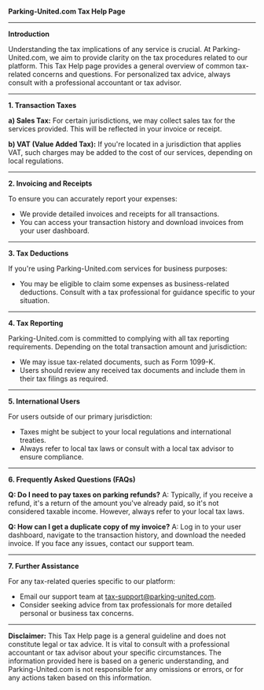 **Parking-United.com Tax Help Page**

---

**Introduction**

Understanding the tax implications of any service is crucial. At Parking-United.com, we aim to provide clarity on the tax procedures related to our platform. This Tax Help page provides a general overview of common tax-related concerns and questions. For personalized tax advice, always consult with a professional accountant or tax advisor.

---

**1. Transaction Taxes**

**a) Sales Tax:**
For certain jurisdictions, we may collect sales tax for the services provided. This will be reflected in your invoice or receipt.

**b) VAT (Value Added Tax):**
If you're located in a jurisdiction that applies VAT, such charges may be added to the cost of our services, depending on local regulations.

---

**2. Invoicing and Receipts**

To ensure you can accurately report your expenses:

- We provide detailed invoices and receipts for all transactions.
- You can access your transaction history and download invoices from your user dashboard.

---

**3. Tax Deductions**

If you're using Parking-United.com services for business purposes:

- You may be eligible to claim some expenses as business-related deductions. Consult with a tax professional for guidance specific to your situation.

---

**4. Tax Reporting**

Parking-United.com is committed to complying with all tax reporting requirements. Depending on the total transaction amount and jurisdiction:

- We may issue tax-related documents, such as Form 1099-K.
- Users should review any received tax documents and include them in their tax filings as required.

---

**5. International Users**

For users outside of our primary jurisdiction:

- Taxes might be subject to your local regulations and international treaties.
- Always refer to local tax laws or consult with a local tax advisor to ensure compliance.

---

**6. Frequently Asked Questions (FAQs)**

**Q: Do I need to pay taxes on parking refunds?**
A: Typically, if you receive a refund, it's a return of the amount you've already paid, so it's not considered taxable income. However, always refer to your local tax laws.

**Q: How can I get a duplicate copy of my invoice?**
A: Log in to your user dashboard, navigate to the transaction history, and download the needed invoice. If you face any issues, contact our support team.

---

**7. Further Assistance**

For any tax-related queries specific to our platform:

- Email our support team at [tax-support@parking-united.com](mailto:tax-support@parking-united.com).
- Consider seeking advice from tax professionals for more detailed personal or business tax concerns.

---

**Disclaimer:** This Tax Help page is a general guideline and does not constitute legal or tax advice. It is vital to consult with a professional accountant or tax advisor about your specific circumstances. The information provided here is based on a generic understanding, and Parking-United.com is not responsible for any omissions or errors, or for any actions taken based on this information.
